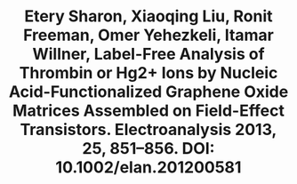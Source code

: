 ---
layout: publication
title: "Etery Sharon, Xiaoqing Liu, Ronit Freeman, Omer Yehezkeli, Itamar Willner, Label-Free Analysis of Thrombin or Hg2+ Ions by Nucleic Acid-Functionalized Graphene Oxide Matrices Assembled on Field-Effect Transistors. Electroanalysis 2013, 25, 851–856. DOI: 10.1002/elan.201200581"
---